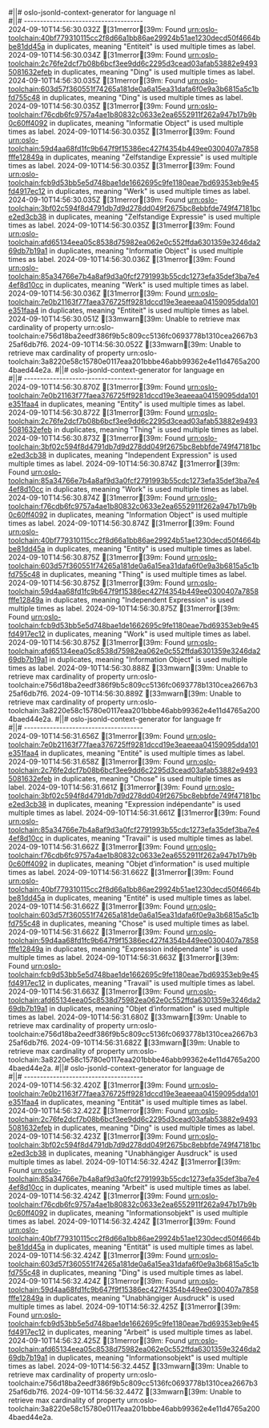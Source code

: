#||# oslo-jsonld-context-generator for language nl  
#||# -------------------------------------  
2024-09-10T14:56:30.032Z [31merror[39m: Found [urn:oslo-toolchain:40bf779310115cc2f8d66a1bb86ae29924b51ae1230decd50f4664bbe81dd45a](all-cultureel-erfgoed-event-ap.jsonld#L364) in duplicates, meaning "Entiteit" is used multiple times as label.
2024-09-10T14:56:30.034Z [31merror[39m: Found [urn:oslo-toolchain:2c76fe2dcf7b08b6bcf3ee9dd6c2295d3cead03afab53882e94935081632efeb](all-cultureel-erfgoed-event-ap.jsonld#L641) in duplicates, meaning "Ding" is used multiple times as label.
2024-09-10T14:56:30.035Z [31merror[39m: Found [urn:oslo-toolchain:603d57f360551f74265a181de0a6a15ea31dafa6f0e9a3b6815a5c1bfd755c48](all-cultureel-erfgoed-event-ap.jsonld#L795) in duplicates, meaning "Ding" is used multiple times as label.
2024-09-10T14:56:30.035Z [31merror[39m: Found [urn:oslo-toolchain:f76cdb6fc9757a4ae1b80832c0633e2ea6552911f262a947b17b9b0c60ff4092](all-cultureel-erfgoed-event-ap.jsonld#L800) in duplicates, meaning "Informatie Object" is used multiple times as label.
2024-09-10T14:56:30.035Z [31merror[39m: Found [urn:oslo-toolchain:59d4aa68fd1fc9b647f9f15386ec427f4354b449ee0300407a7858fffe12849a](all-cultureel-erfgoed-event-ap.jsonld#L866) in duplicates, meaning "Zelfstandige Expressie" is used multiple times as label.
2024-09-10T14:56:30.035Z [31merror[39m: Found [urn:oslo-toolchain:fcb9d53bb5e5d748bae1de1662695c9fe1180eae7bd69353eb9e45fd4917ec12](all-cultureel-erfgoed-event-ap.jsonld#L900) in duplicates, meaning "Werk" is used multiple times as label.
2024-09-10T14:56:30.035Z [31merror[39m: Found [urn:oslo-toolchain:3bf02c594f8d4791db7d9d278dd049f2675bc8ebbfde749f47181bce2ed3cb38](all-cultureel-erfgoed-event-ap.jsonld#L1170) in duplicates, meaning "Zelfstandige Expressie" is used multiple times as label.
2024-09-10T14:56:30.035Z [31merror[39m: Found [urn:oslo-toolchain:afd65134eea05c8538d75982ea062e0c552ffda6301359e3246da269db7b19a1](all-cultureel-erfgoed-event-ap.jsonld#L1199) in duplicates, meaning "Informatie Object" is used multiple times as label.
2024-09-10T14:56:30.036Z [31merror[39m: Found [urn:oslo-toolchain:85a34766e7b4a8af9d3a0fcf2791993b55cdc1273efa35def3ba7e44ef8d10cc](all-cultureel-erfgoed-event-ap.jsonld#L1204) in duplicates, meaning "Werk" is used multiple times as label.
2024-09-10T14:56:30.036Z [31merror[39m: Found [urn:oslo-toolchain:7e0b21163f77faea376725ff9281dccd19e3eaeeaa04159095dda101e351faa4](all-cultureel-erfgoed-event-ap.jsonld#L1538) in duplicates, meaning "Entiteit" is used multiple times as label.
2024-09-10T14:56:30.051Z [33mwarn[39m: Unable to retrieve max cardinality of property urn:oslo-toolchain:e756d18ba2eedf386f9b5c809cc5136fc0693778b1310cea2667b325af6db7f6.
2024-09-10T14:56:30.052Z [33mwarn[39m: Unable to retrieve max cardinality of property urn:oslo-toolchain:3a8220e58c15780e0117eaa201bbbe46abb99362e4e11d4765a2004baed44e2a.
#||# oslo-jsonld-context-generator for language en  
#||# -------------------------------------  
2024-09-10T14:56:30.870Z [31merror[39m: Found [urn:oslo-toolchain:7e0b21163f77faea376725ff9281dccd19e3eaeeaa04159095dda101e351faa4](all-cultureel-erfgoed-event-ap.jsonld#L1538) in duplicates, meaning "Entity" is used multiple times as label.
2024-09-10T14:56:30.872Z [31merror[39m: Found [urn:oslo-toolchain:2c76fe2dcf7b08b6bcf3ee9dd6c2295d3cead03afab53882e94935081632efeb](all-cultureel-erfgoed-event-ap.jsonld#L641) in duplicates, meaning "Thing" is used multiple times as label.
2024-09-10T14:56:30.873Z [31merror[39m: Found [urn:oslo-toolchain:3bf02c594f8d4791db7d9d278dd049f2675bc8ebbfde749f47181bce2ed3cb38](all-cultureel-erfgoed-event-ap.jsonld#L1170) in duplicates, meaning "Independent Expression" is used multiple times as label.
2024-09-10T14:56:30.874Z [31merror[39m: Found [urn:oslo-toolchain:85a34766e7b4a8af9d3a0fcf2791993b55cdc1273efa35def3ba7e44ef8d10cc](all-cultureel-erfgoed-event-ap.jsonld#L1204) in duplicates, meaning "Work" is used multiple times as label.
2024-09-10T14:56:30.874Z [31merror[39m: Found [urn:oslo-toolchain:f76cdb6fc9757a4ae1b80832c0633e2ea6552911f262a947b17b9b0c60ff4092](all-cultureel-erfgoed-event-ap.jsonld#L800) in duplicates, meaning "Information Object" is used multiple times as label.
2024-09-10T14:56:30.874Z [31merror[39m: Found [urn:oslo-toolchain:40bf779310115cc2f8d66a1bb86ae29924b51ae1230decd50f4664bbe81dd45a](all-cultureel-erfgoed-event-ap.jsonld#L364) in duplicates, meaning "Entity" is used multiple times as label.
2024-09-10T14:56:30.875Z [31merror[39m: Found [urn:oslo-toolchain:603d57f360551f74265a181de0a6a15ea31dafa6f0e9a3b6815a5c1bfd755c48](all-cultureel-erfgoed-event-ap.jsonld#L795) in duplicates, meaning "Thing" is used multiple times as label.
2024-09-10T14:56:30.875Z [31merror[39m: Found [urn:oslo-toolchain:59d4aa68fd1fc9b647f9f15386ec427f4354b449ee0300407a7858fffe12849a](all-cultureel-erfgoed-event-ap.jsonld#L866) in duplicates, meaning "Independent Expression" is used multiple times as label.
2024-09-10T14:56:30.875Z [31merror[39m: Found [urn:oslo-toolchain:fcb9d53bb5e5d748bae1de1662695c9fe1180eae7bd69353eb9e45fd4917ec12](all-cultureel-erfgoed-event-ap.jsonld#L900) in duplicates, meaning "Work" is used multiple times as label.
2024-09-10T14:56:30.875Z [31merror[39m: Found [urn:oslo-toolchain:afd65134eea05c8538d75982ea062e0c552ffda6301359e3246da269db7b19a1](all-cultureel-erfgoed-event-ap.jsonld#L1199) in duplicates, meaning "Information Object" is used multiple times as label.
2024-09-10T14:56:30.888Z [33mwarn[39m: Unable to retrieve max cardinality of property urn:oslo-toolchain:e756d18ba2eedf386f9b5c809cc5136fc0693778b1310cea2667b325af6db7f6.
2024-09-10T14:56:30.889Z [33mwarn[39m: Unable to retrieve max cardinality of property urn:oslo-toolchain:3a8220e58c15780e0117eaa201bbbe46abb99362e4e11d4765a2004baed44e2a.
#||# oslo-jsonld-context-generator for language fr  
#||# -------------------------------------  
2024-09-10T14:56:31.656Z [31merror[39m: Found [urn:oslo-toolchain:7e0b21163f77faea376725ff9281dccd19e3eaeeaa04159095dda101e351faa4](all-cultureel-erfgoed-event-ap.jsonld#L1538) in duplicates, meaning "Entité" is used multiple times as label.
2024-09-10T14:56:31.658Z [31merror[39m: Found [urn:oslo-toolchain:2c76fe2dcf7b08b6bcf3ee9dd6c2295d3cead03afab53882e94935081632efeb](all-cultureel-erfgoed-event-ap.jsonld#L641) in duplicates, meaning "Chose" is used multiple times as label.
2024-09-10T14:56:31.661Z [31merror[39m: Found [urn:oslo-toolchain:3bf02c594f8d4791db7d9d278dd049f2675bc8ebbfde749f47181bce2ed3cb38](all-cultureel-erfgoed-event-ap.jsonld#L1170) in duplicates, meaning "Expression indépendante" is used multiple times as label.
2024-09-10T14:56:31.661Z [31merror[39m: Found [urn:oslo-toolchain:85a34766e7b4a8af9d3a0fcf2791993b55cdc1273efa35def3ba7e44ef8d10cc](all-cultureel-erfgoed-event-ap.jsonld#L1204) in duplicates, meaning "Travail" is used multiple times as label.
2024-09-10T14:56:31.662Z [31merror[39m: Found [urn:oslo-toolchain:f76cdb6fc9757a4ae1b80832c0633e2ea6552911f262a947b17b9b0c60ff4092](all-cultureel-erfgoed-event-ap.jsonld#L800) in duplicates, meaning "Objet d’information" is used multiple times as label.
2024-09-10T14:56:31.662Z [31merror[39m: Found [urn:oslo-toolchain:40bf779310115cc2f8d66a1bb86ae29924b51ae1230decd50f4664bbe81dd45a](all-cultureel-erfgoed-event-ap.jsonld#L364) in duplicates, meaning "Entité" is used multiple times as label.
2024-09-10T14:56:31.662Z [31merror[39m: Found [urn:oslo-toolchain:603d57f360551f74265a181de0a6a15ea31dafa6f0e9a3b6815a5c1bfd755c48](all-cultureel-erfgoed-event-ap.jsonld#L795) in duplicates, meaning "Chose" is used multiple times as label.
2024-09-10T14:56:31.662Z [31merror[39m: Found [urn:oslo-toolchain:59d4aa68fd1fc9b647f9f15386ec427f4354b449ee0300407a7858fffe12849a](all-cultureel-erfgoed-event-ap.jsonld#L866) in duplicates, meaning "Expression indépendante" is used multiple times as label.
2024-09-10T14:56:31.663Z [31merror[39m: Found [urn:oslo-toolchain:fcb9d53bb5e5d748bae1de1662695c9fe1180eae7bd69353eb9e45fd4917ec12](all-cultureel-erfgoed-event-ap.jsonld#L900) in duplicates, meaning "Travail" is used multiple times as label.
2024-09-10T14:56:31.663Z [31merror[39m: Found [urn:oslo-toolchain:afd65134eea05c8538d75982ea062e0c552ffda6301359e3246da269db7b19a1](all-cultureel-erfgoed-event-ap.jsonld#L1199) in duplicates, meaning "Objet d’information" is used multiple times as label.
2024-09-10T14:56:31.680Z [33mwarn[39m: Unable to retrieve max cardinality of property urn:oslo-toolchain:e756d18ba2eedf386f9b5c809cc5136fc0693778b1310cea2667b325af6db7f6.
2024-09-10T14:56:31.682Z [33mwarn[39m: Unable to retrieve max cardinality of property urn:oslo-toolchain:3a8220e58c15780e0117eaa201bbbe46abb99362e4e11d4765a2004baed44e2a.
#||# oslo-jsonld-context-generator for language de  
#||# -------------------------------------  
2024-09-10T14:56:32.420Z [31merror[39m: Found [urn:oslo-toolchain:7e0b21163f77faea376725ff9281dccd19e3eaeeaa04159095dda101e351faa4](all-cultureel-erfgoed-event-ap.jsonld#L1538) in duplicates, meaning "Entität" is used multiple times as label.
2024-09-10T14:56:32.422Z [31merror[39m: Found [urn:oslo-toolchain:2c76fe2dcf7b08b6bcf3ee9dd6c2295d3cead03afab53882e94935081632efeb](all-cultureel-erfgoed-event-ap.jsonld#L641) in duplicates, meaning "Ding" is used multiple times as label.
2024-09-10T14:56:32.423Z [31merror[39m: Found [urn:oslo-toolchain:3bf02c594f8d4791db7d9d278dd049f2675bc8ebbfde749f47181bce2ed3cb38](all-cultureel-erfgoed-event-ap.jsonld#L1170) in duplicates, meaning "Unabhängiger Ausdruck" is used multiple times as label.
2024-09-10T14:56:32.424Z [31merror[39m: Found [urn:oslo-toolchain:85a34766e7b4a8af9d3a0fcf2791993b55cdc1273efa35def3ba7e44ef8d10cc](all-cultureel-erfgoed-event-ap.jsonld#L1204) in duplicates, meaning "Arbeit" is used multiple times as label.
2024-09-10T14:56:32.424Z [31merror[39m: Found [urn:oslo-toolchain:f76cdb6fc9757a4ae1b80832c0633e2ea6552911f262a947b17b9b0c60ff4092](all-cultureel-erfgoed-event-ap.jsonld#L800) in duplicates, meaning "Informationsobjekt" is used multiple times as label.
2024-09-10T14:56:32.424Z [31merror[39m: Found [urn:oslo-toolchain:40bf779310115cc2f8d66a1bb86ae29924b51ae1230decd50f4664bbe81dd45a](all-cultureel-erfgoed-event-ap.jsonld#L364) in duplicates, meaning "Entität" is used multiple times as label.
2024-09-10T14:56:32.424Z [31merror[39m: Found [urn:oslo-toolchain:603d57f360551f74265a181de0a6a15ea31dafa6f0e9a3b6815a5c1bfd755c48](all-cultureel-erfgoed-event-ap.jsonld#L795) in duplicates, meaning "Ding" is used multiple times as label.
2024-09-10T14:56:32.424Z [31merror[39m: Found [urn:oslo-toolchain:59d4aa68fd1fc9b647f9f15386ec427f4354b449ee0300407a7858fffe12849a](all-cultureel-erfgoed-event-ap.jsonld#L866) in duplicates, meaning "Unabhängiger Ausdruck" is used multiple times as label.
2024-09-10T14:56:32.425Z [31merror[39m: Found [urn:oslo-toolchain:fcb9d53bb5e5d748bae1de1662695c9fe1180eae7bd69353eb9e45fd4917ec12](all-cultureel-erfgoed-event-ap.jsonld#L900) in duplicates, meaning "Arbeit" is used multiple times as label.
2024-09-10T14:56:32.425Z [31merror[39m: Found [urn:oslo-toolchain:afd65134eea05c8538d75982ea062e0c552ffda6301359e3246da269db7b19a1](all-cultureel-erfgoed-event-ap.jsonld#L1199) in duplicates, meaning "Informationsobjekt" is used multiple times as label.
2024-09-10T14:56:32.445Z [33mwarn[39m: Unable to retrieve max cardinality of property urn:oslo-toolchain:e756d18ba2eedf386f9b5c809cc5136fc0693778b1310cea2667b325af6db7f6.
2024-09-10T14:56:32.447Z [33mwarn[39m: Unable to retrieve max cardinality of property urn:oslo-toolchain:3a8220e58c15780e0117eaa201bbbe46abb99362e4e11d4765a2004baed44e2a.
